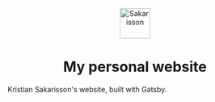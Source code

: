 <p align="center">
  <a href="https://www.sakarisson.com">
    <img alt="Sakarisson" src="https://sakarisson.com/icons/icon-256x256.png" width="60" />
  </a>
</p>
<h1 align="center">
  My personal website
</h1>

Kristian Sakarisson's website, built with Gatsby.
